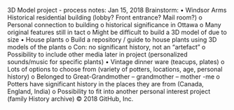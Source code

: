 3D Model project - process notes:
Jan 15, 2018
Brainstorm:
•	Windsor Arms Historical residential building (lobby? Front entrance? Mail room?)
    o	Personal connection to building
    o	historical significance in Ottawa
    o	Many original features still in tact
    o	Might be difficult to build a 3D model of due to size 
•	House plants
    o	Build a repository / guide to house plants using 3D models of the plants
    o	Con: no significant history, not an “artefact” 
    o	Possibility to include other media later in project (personalized sounds/music for specific plants)
•	Vintage dinner ware (teacups, plates)
    o	Lots of options to choose from (variety of potters, locations, age, personal history)
    o	Belonged to Great-Grandmother – grandmother – mother -me
    o	Potters have significant history in the places they are from (Canada, England, India) 
    o	Possibility to fit into another personal interest project (family History archive) 
© 2018 GitHub, Inc.
